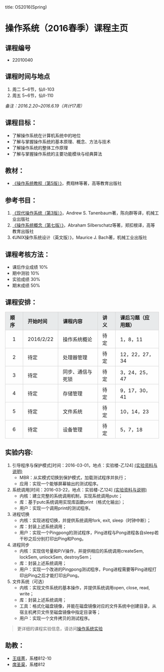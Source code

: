 title: OS2016(Spring)

# 操作系统（2016春季）课程主页

## 课程编号
- 22010040

## 课程时间与地点
1. 周二 5~6节，仙II-103
2. 周五 5~6节，仙II-110

_备注：2016.2.20~2016.6.19（共计17周）_

## 课程目标：
- 了解操作系统在计算机系统中的地位
- 了解与掌握操作系统的基本原理、概念、方法与技术
- 了解操作系统的整体工作原理
- 了解与掌握操作系统的主要功能模块与经典算法

## 教材：
- [《操作系统教程（第5版）》](http://www.amazon.cn/普通高等教育本科国家级规划教材-操作系统教程-费翔林/dp/B00IR4FS4O/)，费翔林等著，高等教育出版社

## 参考书目：
1. [《现代操作系统（第3版）》](http://www.amazon.cn/现代操作系统-塔嫩鲍姆/dp/B002GKAMFA/)，Andrew S. Tanenbaum著，陈向群等译，机械工业出版社
2. [《操作系统概念（第七版）》](http://www.amazon.cn/操作系统概念-西尔伯查茨/dp/B004OQE8BI/)，Abraham Silberschatz等著，郑扣根译，高等教育出版社
3. 《UNIX操作系统设计（英文版）》，Maurice J. Bach著，机械工业出版社

## 课程考核方法：
- 课后作业成绩 10%
- 期中测验 10%
- 实验成绩 30%
- 期末成绩 50%

## 课程安排：
<style>
table th,td{
	padding:5px 15px 5px 15px;
	border:solid 1px #d3d3d3;
}
tr.s1 td{
	background-color:#fefefe;
}
tr.s2 td,th{
	background-color:#e8eaeb;
}
</style>
<table>
<thead>
<tr class="s2">
<th style="text-align: left">顺序</th>
<th style="text-align: left">开始时间</th>
<th style="text-align: left">课程内容</th>
<th style="text-align: left">讲义</th>
<th style="text-align: left">课后习题（应用题）</th>
</tr>
</thead>

<tbody>
<tr class="s1">
<td style="text-align: center">1</td>
<td style="text-align: left">2016/2/22</td>
<td style="text-align: left">操作系统概论</td>
<td style="text-align: left">待定</td>
<td style="text-align: left">1，8，11</td>
</tr>
<tr class="s1">
<td style="text-align: center">2</td>
<td style="text-align: left">待定</td>
<td style="text-align: left">处理器管理</td>
<td style="text-align: left">待定</td>
<td style="text-align: left">12，22，27，34</td>
</tr>
<tr class="s1">
<td style="text-align: center">3</td>
<td style="text-align: left">待定</td>
<td style="text-align: left">同步、通信与死锁</td>
<td style="text-align: left">待定</td>
<td style="text-align: left">3，24，25，47</td>
</tr>
<tr class="s1">
<td style="text-align: center">4</td>
<td style="text-align: left">待定</td>
<td style="text-align: left">存储管理</td>
<td style="text-align: left">待定</td>
<td style="text-align: left">9，17，30，41</td>
</tr>
<tr class="s1">
<td style="text-align: center">5</td>
<td style="text-align: left">待定</td>
<td style="text-align: left">文件系统</td>
<td style="text-align: left">待定</td>
<td style="text-align: left">10，14，23</td>
</tr>
<tr class="s1">
<td style="text-align: center">6</td>
<td style="text-align: left">待定</td>
<td style="text-align: left">设备管理</td>
<td style="text-align: left">待定</td>
<td style="text-align: left">5，7，18</td>
</tr>
</tbody>
</table>


## 实验内容:
<ol>
<li>引导程序与保护模式[时间：2016-03-01，地点：实验楼-乙124] <a href="/people/yaojingwang/static/OS/lab1.html"> (实验资料与说明) </a>

<ul>
<li>MBR：从实模式切换到保护模式，加载测试程序并执行；</li>
<li>应用：实现一个能够屏幕输出的测试程序。</li>
</ul></li>
<li>系统调用[时间：2016-03-22，地点：实验楼-乙124] <a href="/people/yaojingwang/static/OS/lab2.html"> (实验资料与说明) </a>

<ul>
<li>内核：建立完整的系统调用机制，实现系统调用putc；</li>
<li>库：基于putc系统调用实现库函数print（格式化输出）；</li>
<li>用户：实现一个调用print的测试程序。</li>
</ul></li>
<li>进程切换

<ul>
<li>内核：实现进程切换，并提供系统调用fork, exit, sleep（时钟中断）；</li>
<li>库：封装上述系统调用；</li>
<li>用户：实现一个Pingpong的测试程序，Ping进程与Pong进程各自sleep若干秒之后分别打印出Ping和Pong。</li>
</ul></li>
<li>进程同步

<ul>
<li>内核：实现信号量和P/V操作，并提供相应的系统调用createSem, lockSem, unlockSem, destroySem；</li>
<li>库：封装上述系统调用；</li>
<li>用户：实现一个改进的Pingpong测试程序，Pong进程需要等Ping进程打印出Ping之后才能打印出Pong。</li>
</ul></li>
<li>文件系统（可选）

<ul>
<li>内核：实现文件系统的基本操作，并提供系统调用open, close, read, write；</li>
<li>库：封装上述系统调用；</li>
<li>工具：格式化磁盘镜像，并能在磁盘镜像对应的文件系统中创建目录，从宿主机拷贝文件至磁盘镜像中指定目录等；</li>
<li>用户：实现一个文件拷贝的测试程序。</li>
</ul></li>
</ol>

> 更详细的课程实验信息，请访问[操作系统实验](/people/yaojingwang/static/OS/main.html)

## 助教：
- [王瑶菁](/people/yaojingwang)，系楼812-10
- [席圣渠](/people/shengquxi)，系楼812
